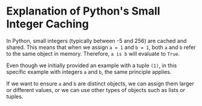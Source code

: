 # Explanation of Python's Small Integer Caching

In Python, small integers (typically between -5 and 256) are cached and shared. This means that when we assign `a = 1` and `b = 1`, both `a` and `b` refer to the same object in memory. Therefore, `a is b` will evaluate to `True`.

Even though we initially provided an example with a tuple `(1)`, in this specific example with integers `a` and `b`, the same principle applies.

If we want to ensure `a` and `b` are distinct objects, we can assign them larger or different values, or we can use other types of objects such as lists or tuples.